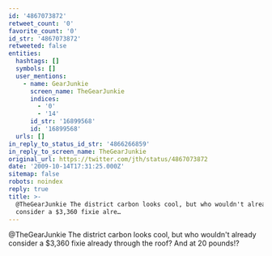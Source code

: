 ```yaml
---
id: '4867073872'
retweet_count: '0'
favorite_count: '0'
id_str: '4867073872'
retweeted: false
entities:
  hashtags: []
  symbols: []
  user_mentions:
    - name: GearJunkie
      screen_name: TheGearJunkie
      indices:
        - '0'
        - '14'
      id_str: '16899568'
      id: '16899568'
  urls: []
in_reply_to_status_id_str: '4866266859'
in_reply_to_screen_name: TheGearJunkie
original_url: https://twitter.com/jth/status/4867073872
date: '2009-10-14T17:31:25.000Z'
sitemap: false
robots: noindex
reply: true
title: >-
  @TheGearJunkie The district carbon looks cool, but who wouldn't already
  consider a $3,360 fixie alre…
---
```


@TheGearJunkie The district carbon looks cool, but who wouldn't already consider a $3,360 fixie already through the roof? And at 20 pounds!?